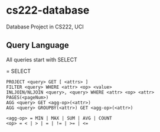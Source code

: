 cs222-database
==============

Database Project in CS222, UCI


Query Language
---------------
All queries start with SELECT

<query> = SELECT

	PROJECT <query> GET [ <attrs> ]
	FILTER <query> WHERE <attr> <op> <value>
	INLJOIN/NLJOIN <query>, <query> WHERE <attr> <op> <attr> PAGES(<pageNum>)
	AGG <query> GET <agg-op>(<attr>)
	AGG <query> GROUPBY(<attr>) GET <agg-op>(<attr>)

	<agg-op> = MIN | MAX | SUM | AVG | COUNT
	<op> = < | > | = | != | >= | <=